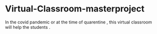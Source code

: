 # Virtual-Classroom-masterproject
In the covid pandemic or at the time of quarentine , this virtual classroom will help the students .

